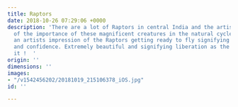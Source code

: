 ```yaml
---
title: Raptors
date: 2018-10-26 07:29:06 +0000
description: 'There are a lot of Raptors in central India and the artists are aware
  of the importance of these magnificent creatures in the natural cycle.These are
  an artists impression of the Raptors getting ready to fly signifying freedom, power
  and confidence. Extremely beautiful and signifying liberation as the artist put
  it !  '
origin: ''
dimensions: ''
images:
- "/v1542456202/20181019_215106378_iOS.jpg"
id: ''

---
```

